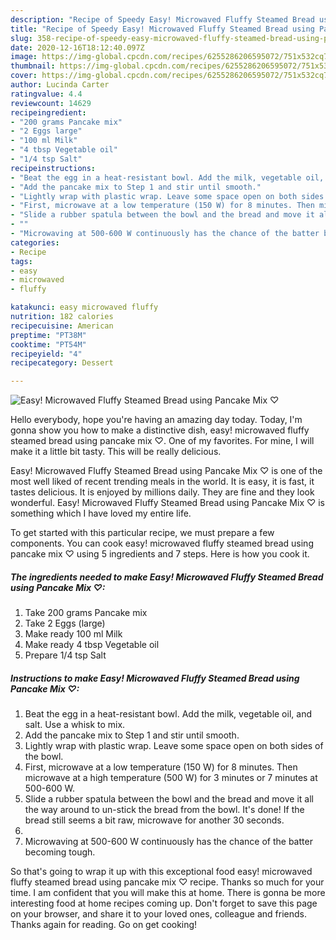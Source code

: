 ```yaml
---
description: "Recipe of Speedy Easy! Microwaved Fluffy Steamed Bread using Pancake Mix ♡"
title: "Recipe of Speedy Easy! Microwaved Fluffy Steamed Bread using Pancake Mix ♡"
slug: 358-recipe-of-speedy-easy-microwaved-fluffy-steamed-bread-using-pancake-mix
date: 2020-12-16T18:12:40.097Z
image: https://img-global.cpcdn.com/recipes/6255286206595072/751x532cq70/easy-microwaved-fluffy-steamed-bread-using-pancake-mix-♡-recipe-main-photo.jpg
thumbnail: https://img-global.cpcdn.com/recipes/6255286206595072/751x532cq70/easy-microwaved-fluffy-steamed-bread-using-pancake-mix-♡-recipe-main-photo.jpg
cover: https://img-global.cpcdn.com/recipes/6255286206595072/751x532cq70/easy-microwaved-fluffy-steamed-bread-using-pancake-mix-♡-recipe-main-photo.jpg
author: Lucinda Carter
ratingvalue: 4.4
reviewcount: 14629
recipeingredient:
- "200 grams Pancake mix"
- "2 Eggs large"
- "100 ml Milk"
- "4 tbsp Vegetable oil"
- "1/4 tsp Salt"
recipeinstructions:
- "Beat the egg in a heat-resistant bowl. Add the milk, vegetable oil, and salt. Use a whisk to mix."
- "Add the pancake mix to Step 1 and stir until smooth."
- "Lightly wrap with plastic wrap. Leave some space open on both sides of the bowl."
- "First, microwave at a low temperature (150 W) for 8 minutes. Then microwave at a high temperature (500 W) for 3 minutes or 7 minutes at 500-600 W."
- "Slide a rubber spatula between the bowl and the bread and move it all the way around to un-stick the bread from the bowl. It&#39;s done! If the bread still seems a bit raw, microwave for another 30 seconds."
- ""
- "Microwaving at 500-600 W continuously has the chance of the batter becoming tough."
categories:
- Recipe
tags:
- easy
- microwaved
- fluffy

katakunci: easy microwaved fluffy 
nutrition: 182 calories
recipecuisine: American
preptime: "PT38M"
cooktime: "PT54M"
recipeyield: "4"
recipecategory: Dessert

---
```



![Easy! Microwaved Fluffy Steamed Bread using Pancake Mix ♡](https://img-global.cpcdn.com/recipes/6255286206595072/751x532cq70/easy-microwaved-fluffy-steamed-bread-using-pancake-mix-♡-recipe-main-photo.jpg)

Hello everybody, hope you're having an amazing day today. Today, I'm gonna show you how to make a distinctive dish, easy! microwaved fluffy steamed bread using pancake mix ♡. One of my favorites. For mine, I will make it a little bit tasty. This will be really delicious.



Easy! Microwaved Fluffy Steamed Bread using Pancake Mix ♡ is one of the most well liked of recent trending meals in the world. It is easy, it is fast, it tastes delicious. It is enjoyed by millions daily. They are fine and they look wonderful. Easy! Microwaved Fluffy Steamed Bread using Pancake Mix ♡ is something which I have loved my entire life.


To get started with this particular recipe, we must prepare a few components. You can cook easy! microwaved fluffy steamed bread using pancake mix ♡ using 5 ingredients and 7 steps. Here is how you cook it.

<!--inarticleads1-->

##### The ingredients needed to make Easy! Microwaved Fluffy Steamed Bread using Pancake Mix ♡:

1. Take 200 grams Pancake mix
1. Take 2 Eggs (large)
1. Make ready 100 ml Milk
1. Make ready 4 tbsp Vegetable oil
1. Prepare 1/4 tsp Salt




<!--inarticleads2-->

##### Instructions to make Easy! Microwaved Fluffy Steamed Bread using Pancake Mix ♡:

1. Beat the egg in a heat-resistant bowl. Add the milk, vegetable oil, and salt. Use a whisk to mix.
1. Add the pancake mix to Step 1 and stir until smooth.
1. Lightly wrap with plastic wrap. Leave some space open on both sides of the bowl.
1. First, microwave at a low temperature (150 W) for 8 minutes. Then microwave at a high temperature (500 W) for 3 minutes or 7 minutes at 500-600 W.
1. Slide a rubber spatula between the bowl and the bread and move it all the way around to un-stick the bread from the bowl. It&#39;s done! If the bread still seems a bit raw, microwave for another 30 seconds.
1. 
1. Microwaving at 500-600 W continuously has the chance of the batter becoming tough.




So that's going to wrap it up with this exceptional food easy! microwaved fluffy steamed bread using pancake mix ♡ recipe. Thanks so much for your time. I am confident that you will make this at home. There is gonna be more interesting food at home recipes coming up. Don't forget to save this page on your browser, and share it to your loved ones, colleague and friends. Thanks again for reading. Go on get cooking!
